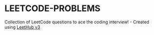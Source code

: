 # LEETCODE-PROBLEMS
Collection of LeetCode questions to ace the coding interview! - Created using [LeetHub v3](https://github.com/raphaelheinz/LeetHub-3.0)
